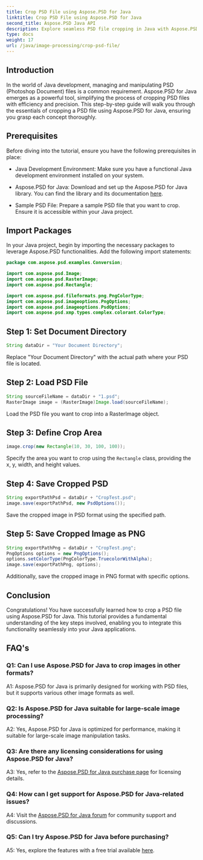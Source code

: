```yaml
---
title: Crop PSD File using Aspose.PSD for Java
linktitle: Crop PSD File using Aspose.PSD for Java
second_title: Aspose.PSD Java API
description: Explore seamless PSD file cropping in Java with Aspose.PSD. Effortlessly integrate precision and efficiency into your image manipulation tasks.
type: docs
weight: 17
url: /java/image-processing/crop-psd-file/
---
```

## Introduction

In the world of Java development, managing and manipulating PSD (Photoshop Document) files is a common requirement. Aspose.PSD for Java emerges as a powerful tool, simplifying the process of cropping PSD files with efficiency and precision. This step-by-step guide will walk you through the essentials of cropping a PSD file using Aspose.PSD for Java, ensuring you grasp each concept thoroughly.

## Prerequisites

Before diving into the tutorial, ensure you have the following prerequisites in place:

- Java Development Environment: Make sure you have a functional Java development environment installed on your system.

- Aspose.PSD for Java: Download and set up the Aspose.PSD for Java library. You can find the library and its documentation [here](https://reference.aspose.com/psd/java/).

- Sample PSD File: Prepare a sample PSD file that you want to crop. Ensure it is accessible within your Java project.

## Import Packages

In your Java project, begin by importing the necessary packages to leverage Aspose.PSD functionalities. Add the following import statements:

```java
package com.aspose.psd.examples.Conversion;

import com.aspose.psd.Image;
import com.aspose.psd.RasterImage;
import com.aspose.psd.Rectangle;

import com.aspose.psd.fileformats.png.PngColorType;
import com.aspose.psd.imageoptions.PngOptions;
import com.aspose.psd.imageoptions.PsdOptions;
import com.aspose.psd.xmp.types.complex.colorant.ColorType;
```

## Step 1: Set Document Directory

```java
String dataDir = "Your Document Directory";
```

Replace "Your Document Directory" with the actual path where your PSD file is located.

## Step 2: Load PSD File

```java
String sourceFileName = dataDir + "1.psd";
RasterImage image = (RasterImage)Image.load(sourceFileName);
```

Load the PSD file you want to crop into a RasterImage object.

## Step 3: Define Crop Area

```java
image.crop(new Rectangle(10, 30, 100, 100));
```

Specify the area you want to crop using the `Rectangle` class, providing the x, y, width, and height values.

## Step 4: Save Cropped PSD

```java
String exportPathPsd = dataDir + "CropTest.psd";
image.save(exportPathPsd, new PsdOptions());
```

Save the cropped image in PSD format using the specified path.

## Step 5: Save Cropped Image as PNG

```java
String exportPathPng = dataDir + "CropTest.png";
PngOptions options = new PngOptions();
options.setColorType(PngColorType.TruecolorWithAlpha);
image.save(exportPathPng, options);
```

Additionally, save the cropped image in PNG format with specific options.

## Conclusion

Congratulations! You have successfully learned how to crop a PSD file using Aspose.PSD for Java. This tutorial provides a fundamental understanding of the key steps involved, enabling you to integrate this functionality seamlessly into your Java applications.

## FAQ's

### Q1: Can I use Aspose.PSD for Java to crop images in other formats?

A1: Aspose.PSD for Java is primarily designed for working with PSD files, but it supports various other image formats as well.

### Q2: Is Aspose.PSD for Java suitable for large-scale image processing?

A2: Yes, Aspose.PSD for Java is optimized for performance, making it suitable for large-scale image manipulation tasks.

### Q3: Are there any licensing considerations for using Aspose.PSD for Java?

A3: Yes, refer to the [Aspose.PSD for Java purchase page](https://purchase.aspose.com/buy) for licensing details.

### Q4: How can I get support for Aspose.PSD for Java-related issues?

A4: Visit the [Aspose.PSD for Java forum](https://forum.aspose.com/c/psd/34) for community support and discussions.

### Q5: Can I try Aspose.PSD for Java before purchasing?

A5: Yes, explore the features with a free trial available [here](https://releases.aspose.com/).
